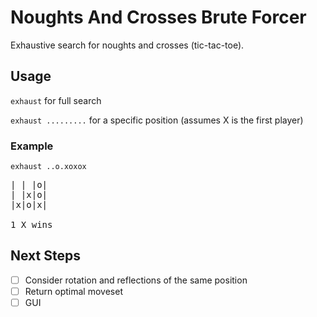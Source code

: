 # Noughts And Crosses Brute Forcer
Exhaustive search for noughts and crosses (tic-tac-toe).

## Usage
`exhaust` for full search

`exhaust .........` for a specific position
(assumes X is the first player)

### Example
`exhaust ..o.xoxox`
<pre>
| | |o|
| |x|o|
|x|o|x| 

1 X wins
</pre>
## Next Steps
- [ ] Consider rotation and reflections of the same position
- [ ] Return optimal moveset
- [ ] GUI
